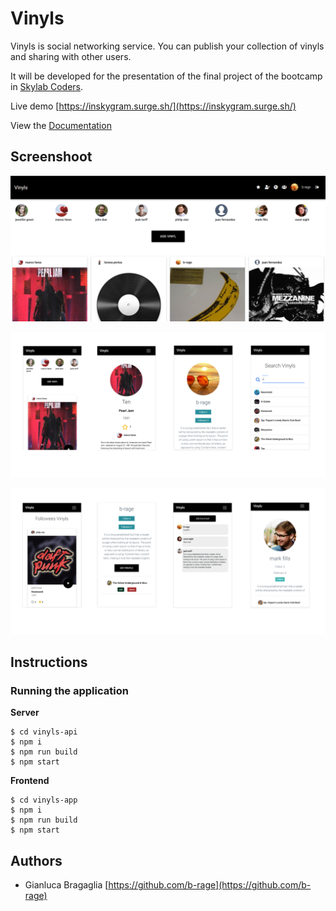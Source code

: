 # Vinyls

Vinyls is social networking service. You can publish your collection of vinyls and sharing with other users. 

It will be developed for the presentation of the final project of the bootcamp in [Skylab Coders](https://skylabcoders.com/).

Live demo [https://inskygram.surge.sh/](https://inskygram.surge.sh/)

View the [Documentation](./docs/README.md)

## Screenshoot

![](./docs/images/screenshot1.PNG)


![](./docs/images/mobile.PNG)

![](./docs/images/mobile2.PNG)

## Instructions

### Running the application

__Server__

```
$ cd vinyls-api
$ npm i
$ npm run build
$ npm start
```

__Frontend__

```
$ cd vinyls-app
$ npm i
$ npm run build
$ npm start
```


## Authors

- Gianluca Bragaglia [https://github.com/b-rage](https://github.com/b-rage)

